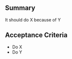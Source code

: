 <!-- Title must start with (##) where ## is the story point value -->

## Summary

It should do X because of Y

<!-- Summarize the purpose of the story -->

## Acceptance Criteria

<!-- Required steps to consider this story complete -->

- Do X
- Do Y

<!-- Add "api" label -->
<!-- Add to "Story Board" in Projects -->
